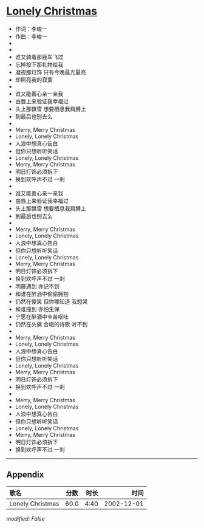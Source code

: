 # [Lonely Christmas](https://music.163.com/song?id=66938)

* 作词：李峻一
* 作曲：李峻一
*
*
* 谁又骑着那鹿车飞过
* 忘掉投下那礼物给我
* 凝视那灯饰 只有今晚最光最亮
* 却照亮我的寂寞
* 
* 谁又能善心亲一亲我
* 由唇上来验证我幸福过
* 头上那飘雪 想要栖息我肩膊上
* 到最后也别去么
* 
* Merry, Merry Christmas
* Lonely, Lonely Christmas
* 人浪中想真心告白
* 但你只想听听笑话
* Lonely, Lonely Christmas
* Merry, Merry Christmas
* 明日灯饰必须拆下
* 换到欢呼声不过 一剎
* 
* 谁又能善心亲一亲我
* 由唇上来验证我幸福过
* 头上那飘雪 想要栖息我肩膊上
* 到最后也别去么
* 
* Merry, Merry Christmas
* Lonely, Lonely Christmas
* 人浪中想真心告白
* 但你只想听听笑话
* Lonely, Lonely Christmas
* Merry, Merry Christmas
* 明日灯饰必须拆下
* 换到欢呼声不过 一剎
* 明晨遇到 亦记不到
* 和谁在醉酒中偷偷拥抱
* 仍然在傻笑 但你哪知道 我想哭
* 和谁撞到 亦怕生保
* 宁愿在醉酒中辛苦呕吐
* 仍然在头痛 合唱的诗歌 听不到
* 
* Merry, Merry Christmas
* Lonely, Lonely Christmas
* 人浪中想真心告白
* 但你只想听听笑话
* Lonely, Lonely Christmas
* Merry, Merry Christmas
* 明日灯饰必须拆下
* 换到欢呼声不过 一剎
* 
* Merry, Merry Christmas
* Lonely, Lonely Christmas
* 人浪中想真心告白
* 但你只想听听笑话
* Lonely, Lonely Christmas
* Merry, Merry Christmas
* 明日灯饰必须拆下
* 换到欢呼声不过 一剎


---

## Appendix

|歌名|分数|时长|时间|
|:---|:---:|---:|---:|
|Lonely Christmas|60.0|4:40|2002-12-01

*modified: False*